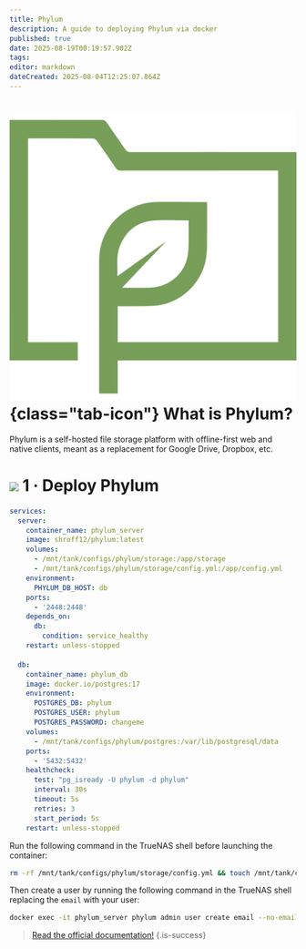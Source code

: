 ```yaml
---
title: Phylum
description: A guide to deploying Phylum via docker
published: true
date: 2025-08-19T00:19:57.902Z
tags: 
editor: markdown
dateCreated: 2025-08-04T12:25:07.864Z
---
```


# ![](/phylum.png){class="tab-icon"} What is Phylum?
Phylum is a self-hosted file storage platform with offline-first web and native clients, meant as a replacement for Google Drive, Dropbox, etc.
# <img src="/docker.png" class="tab-icon"> 1 · Deploy Phylum
```yaml
services:
  server:
    container_name: phylum_server
    image: shroff12/phylum:latest
    volumes:
      - /mnt/tank/configs/phylum/storage:/app/storage
      - /mnt/tank/configs/phylum/storage/config.yml:/app/config.yml
    environment:
      PHYLUM_DB_HOST: db
    ports:
      - '2448:2448'
    depends_on:
      db:
        condition: service_healthy
    restart: unless-stopped

  db:
    container_name: phylum_db
    image: docker.io/postgres:17
    environment:
      POSTGRES_DB: phylum
      POSTGRES_USER: phylum
      POSTGRES_PASSWORD: changeme
    volumes:
      - /mnt/tank/configs/phylum/postgres:/var/lib/postgresql/data
    ports:
      - '5432:5432'
    healthcheck:
      test: "pg_isready -U phylum -d phylum"
      interval: 30s
      timeout: 5s
      retries: 3
      start_period: 5s
    restart: unless-stopped

```
Run the following command in the TrueNAS shell before launching the container:
```bash
rm -rf /mnt/tank/configs/phylum/storage/config.yml && touch /mnt/tank/configs/phylum/storage/config.yml
```

Then create a user by running the following command in the TrueNAS shell replacing the `email` with your user:
```bash
docker exec -it phylum_server phylum admin user create email --no-email
```

> [Read the official documentation!](https://codeberg.org/shroff/phylum)
{.is-success}
